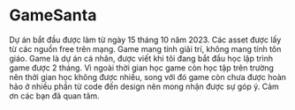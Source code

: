 # GameSanta
Dự án bắt đầu được làm từ ngày 15 tháng 10 năm 2023.
Các asset được lấy từ các nguồn free trên mạng.
Game mang tính giải trí, không mang tính tôn giáo.
Game là dự án cá nhân, được viết khi tôi đang bắt đầu học lập trình game được 2 tháng. Vì ngoài thời gian học game còn học tập trên trường nên thời gian học không được nhiều, song với đó game còn chưa được hoàn hảo ở nhiều phần từ code đến design nên mong nhận được sự góp ý.
Cảm ơn các bạn đã quan tâm.